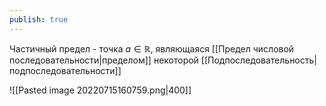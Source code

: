 ```yaml
---
publish: true
---
```


Частичный предел - точка $a \in \mathbb{R}$, являющаяся [[Предел числовой последовательности|пределом]] некоторой [[Подпоследовательность|подпоследовательности]]

![[Pasted image 20220715160759.png|400]]